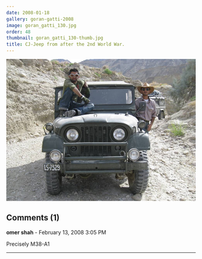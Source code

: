 ```yaml
---
date: 2008-01-18
gallery: goran-gatti-2008
image: goran_gatti_130.jpg
order: 48
thumbnail: goran_gatti_130-thumb.jpg
title: CJ-Jeep from after the 2nd World War.
---
```


![CJ-Jeep from after the 2nd World War.](./goran_gatti_130.jpg)

<div id="comments">

## Comments (1)

**omer shah** - February 13, 2008  3:05 PM

Precisely M38-A1

---

</div>